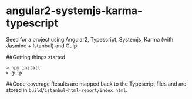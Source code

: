 # angular2-systemjs-karma-typescript
Seed for a project using Angular2, Typescript, Systemjs, Karma (with Jasmine + Istanbul) and Gulp.

##Getting things started
```
> npm install
> gulp
```

##Code coverage
Results are mapped back to the Typescript files and are stored in `build/istanbul-html-report/index.html`.
